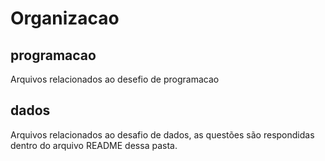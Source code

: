 # Organizacao

## programacao

Arquivos relacionados ao desefio de programacao

## dados

Arquivos relacionados ao desafio de dados, as questões são respondidas dentro do arquivo README dessa pasta.